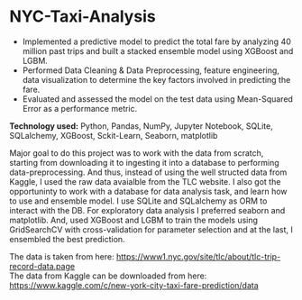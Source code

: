 # NYC-Taxi-Analysis
- Implemented a predictive model to predict the total fare by analyzing 40 million past trips and built a stacked ensemble model using XGBoost and LGBM.
- Performed Data Cleaning & Data Preprocessing, feature engineering, data visualization to determine the key factors involved in predicting the fare.
- Evaluated and assessed the model on the test data using Mean-Squared Error as a performance metric.

**Technology used:** Python, Pandas, NumPy, Jupyter Notebook, SQLite, SQLalchemy, XGBoost, Sckit-Learn, Seaborn, matplotlib

Major goal to do this project was to work with the data from scratch, starting from downloading it to ingesting it into a database to performing data-preprocessing. And thus, instead of using the well structed data from Kaggle, I used the raw data avaialble from the TLC website. I also got the opportuninty to work with a database for data analysis task, and learn how to use and ensemble model. I use SQLite and SQLalchemy as ORM to interact with the DB. For exploratory data analysis I preferred seaborn and matplotlib. And, used XGBoost and LGBM to train the models using GridSearchCV with cross-validation for parameter selection and at the last, I ensembled the best prediction.

The data is taken from here: https://www1.nyc.gov/site/tlc/about/tlc-trip-record-data.page \
The data from Kaggle can be downloaded from here: https://www.kaggle.com/c/new-york-city-taxi-fare-prediction/data
